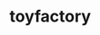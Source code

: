 # toyfactory
<!-- Título
Descripción con sinopsis del proyecto
Pre-requisitos (Que se necesita instalar para poder ejecutar el proyecto)
Pasos para la instalación
Ejecución de los tests (Captura de la cobertura)
Diagramas realizados
Autores -->
